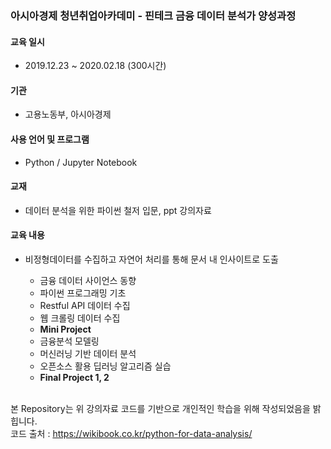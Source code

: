 ### 아시아경제 청년취업아카데미 - 핀테크 금융 데이터 분석가 양성과정

#### 교육 일시 
- 2019.12.23 ~ 2020.02.18 (300시간)
#### 기관 
- 고용노동부, 아시아경제

#### 사용 언어 및 프로그램 
- Python / Jupyter Notebook

#### 교재 
- 데이터 분석을 위한 파이썬 철저 입문, ppt 강의자료


#### 교육 내용 
- 비정형데이터를 수집하고 자연어 처리를 통해 문서 내 인사이트로 도출 

  - 금융 데이터 사이언스 동향
  - 파이썬 프로그래밍 기초
  - Restful API 데이터 수집
  - 웹 크롤링 데이터 수집
  - **Mini Project**
  - 금융분석 모델링
  - 머신러닝 기반 데이터 분석
  - 오픈소스 활용 딥러닝 알고리즘 실습
  - **Final Project 1, 2**<br><br>


본 Repository는 위 강의자료 코드를 기반으로 개인적인 학습을 위해 작성되었음을 밝힙니다.<br>
코드 출처 : <https://wikibook.co.kr/python-for-data-analysis/>
